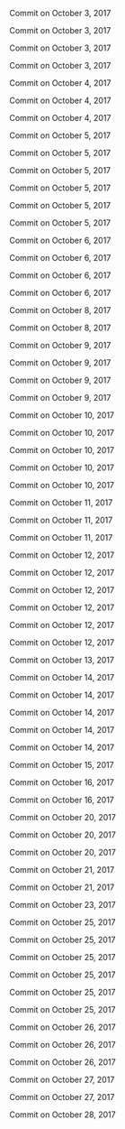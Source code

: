 Commit on October 3, 2017

Commit on October 3, 2017

Commit on October 3, 2017

Commit on October 3, 2017

Commit on October 4, 2017

Commit on October 4, 2017

Commit on October 4, 2017

Commit on October 5, 2017

Commit on October 5, 2017

Commit on October 5, 2017

Commit on October 5, 2017

Commit on October 5, 2017

Commit on October 5, 2017

Commit on October 6, 2017

Commit on October 6, 2017

Commit on October 6, 2017

Commit on October 6, 2017

Commit on October 8, 2017

Commit on October 8, 2017

Commit on October 9, 2017

Commit on October 9, 2017

Commit on October 9, 2017

Commit on October 9, 2017

Commit on October 10, 2017

Commit on October 10, 2017

Commit on October 10, 2017

Commit on October 10, 2017

Commit on October 10, 2017

Commit on October 11, 2017

Commit on October 11, 2017

Commit on October 11, 2017

Commit on October 12, 2017

Commit on October 12, 2017

Commit on October 12, 2017

Commit on October 12, 2017

Commit on October 12, 2017

Commit on October 12, 2017

Commit on October 13, 2017

Commit on October 14, 2017

Commit on October 14, 2017

Commit on October 14, 2017

Commit on October 14, 2017

Commit on October 14, 2017

Commit on October 15, 2017

Commit on October 16, 2017

Commit on October 16, 2017

Commit on October 20, 2017

Commit on October 20, 2017

Commit on October 20, 2017

Commit on October 21, 2017

Commit on October 21, 2017

Commit on October 23, 2017

Commit on October 25, 2017

Commit on October 25, 2017

Commit on October 25, 2017

Commit on October 25, 2017

Commit on October 25, 2017

Commit on October 25, 2017

Commit on October 26, 2017

Commit on October 26, 2017

Commit on October 26, 2017

Commit on October 27, 2017

Commit on October 27, 2017

Commit on October 28, 2017

